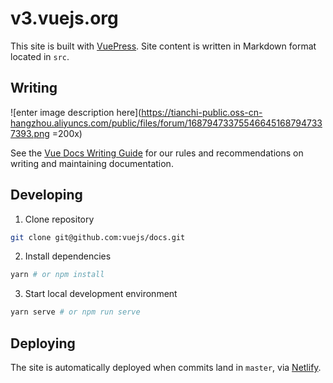 # v3.vuejs.org

This site is built with [VuePress](https://vuepress.vuejs.org/). Site content is written in Markdown format located in `src`.

## Writing
![enter image description here](https://tianchi-public.oss-cn-hangzhou.aliyuncs.com/public/files/forum/168794733755466451687947337393.png =200x)


See the [Vue Docs Writing Guide](https://v3.vuejs.org/guide/writing-guide.html) for our rules and recommendations on writing and maintaining documentation.

## Developing

1. Clone repository

```bash
git clone git@github.com:vuejs/docs.git
```

2. Install dependencies

```bash
yarn # or npm install
```

3. Start local development environment

```bash
yarn serve # or npm run serve
```

## Deploying

The site is automatically deployed when commits land in `master`, via [Netlify](https://www.netlify.com/).

